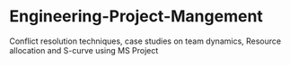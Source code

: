 # Engineering-Project-Mangement
Conflict resolution techniques, case studies on team dynamics, Resource allocation and S-curve using MS Project
